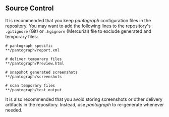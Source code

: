 ## Source Control

It is recommended that you keep _pantograph_ configuration files in the repository. You may want to add the following lines to the repository's `.gitignore` (Git) or `.hgignore` (Mercurial) file to exclude generated and temporary files:

```no-highlight
# pantograph specific
**/pantograph/report.xml

# deliver temporary files
**/pantograph/Preview.html

# snapshot generated screenshots
**/pantograph/screenshots

# scan temporary files
**/pantograph/test_output
```

It is also recommended that you avoid storing screenshots or other delivery artifacts in the repository. Instead, use _pantograph_ to re-generate whenever needed.
